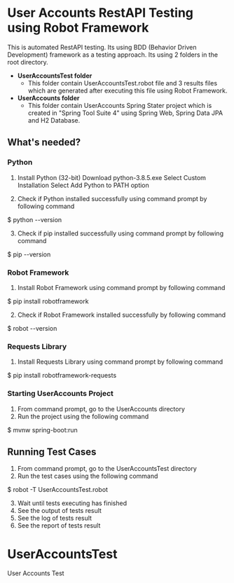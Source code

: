 # User Accounts RestAPI Testing using Robot Framework
This is automated RestAPI testing. Its using BDD (Behavior Driven Development) framework as a testing approach. Its using 2 folders in the root directory.
* **UserAccountsTest folder**
    * This folder contain UserAccountsTest.robot file and 3 results files which are generated after executing this file using Robot Framework.
* **UserAccounts folder**
    * This folder contain UserAccounts Spring Stater project which is created in "Spring Tool Suite 4" using Spring Web, Spring Data JPA and H2 Database.


## What's needed?

### Python
1. Install Python (32-bit) 
	Download python-3.8.5.exe
	Select Custom Installation
	Select Add Python to PATH option

2. Check if Python installed successfully using command prompt by following command

  $ python --version
  
3. Check if pip installed successfully using command prompt by following command

  $ pip --version

### Robot Framework
1. Install Robot Framework using command prompt by following command

  $ pip install robotframework

2. Check if Robot Framework installed successfully by following command

  $ robot --version

### Requests Library
1. Install Requests Library using command prompt by following command
  
  $ pip install robotframework-requests


### Starting UserAccounts Project
1. From command prompt, go to the UserAccounts directory
2. Run the project using the following command

  $ mvnw spring-boot:run
  
  
## Running Test Cases
1. From command prompt, go to the UserAccountsTest directory
2. Run the test cases using the following command

  $ robot -T UserAccountsTest.robot

3. Wait until tests executing has finished
4. See the output of tests result
5. See the log of tests result
6. See the report of tests result

# UserAccountsTest
User Accounts Test
